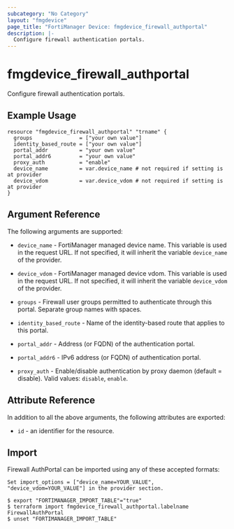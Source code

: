 ```yaml
---
subcategory: "No Category"
layout: "fmgdevice"
page_title: "FortiManager Device: fmgdevice_firewall_authportal"
description: |-
  Configure firewall authentication portals.
---
```


# fmgdevice_firewall_authportal
Configure firewall authentication portals.

## Example Usage

```hcl
resource "fmgdevice_firewall_authportal" "trname" {
  groups               = ["your own value"]
  identity_based_route = ["your own value"]
  portal_addr          = "your own value"
  portal_addr6         = "your own value"
  proxy_auth           = "enable"
  device_name          = var.device_name # not required if setting is at provider
  device_vdom          = var.device_vdom # not required if setting is at provider
}
```

## Argument Reference


The following arguments are supported:

* `device_name` - FortiManager managed device name. This variable is used in the request URL. If not specified, it will inherit the variable `device_name` of the provider.
* `device_vdom` - FortiManager managed device vdom. This variable is used in the request URL. If not specified, it will inherit the variable `device_vdom` of the provider.

* `groups` - Firewall user groups permitted to authenticate through this portal. Separate group names with spaces.
* `identity_based_route` - Name of the identity-based route that applies to this portal.
* `portal_addr` - Address (or FQDN) of the authentication portal.
* `portal_addr6` - IPv6 address (or FQDN) of authentication portal.
* `proxy_auth` - Enable/disable authentication by proxy daemon (default = disable). Valid values: `disable`, `enable`.



## Attribute Reference

In addition to all the above arguments, the following attributes are exported:
* `id` - an identifier for the resource.

## Import

Firewall AuthPortal can be imported using any of these accepted formats:
```
Set import_options = ["device_name=YOUR_VALUE", "device_vdom=YOUR_VALUE"] in the provider section.

$ export "FORTIMANAGER_IMPORT_TABLE"="true"
$ terraform import fmgdevice_firewall_authportal.labelname FirewallAuthPortal
$ unset "FORTIMANAGER_IMPORT_TABLE"
```


